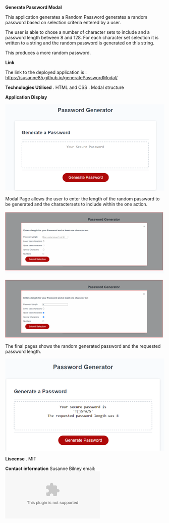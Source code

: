 **Generate Password Modal**

This application generates a Random Password generates a random password based on selection criteria entered by a user.

The user is able to chose a number of character sets to include and a password length between 8 and 128. 
For each character set selection it is written to a string and the random password is generated on this string. 

This produces a more random password.

**Link**

The link to the deployed application is : https://susanne85.github.io/generatePasswordModal/

**Technologies Utilised**
. HTML and CSS
. Modal structure

**Application Display**

![Initial page display](./assets/images/01-generatePasswordModal.png)

Modal Page allows the user to enter the length of the random password to be generated and the charactersets to include within the one action.

![Instructions](./assets/images/02-generatePasswordModal.png)


![Instructions](./assets/images/03-generatePasswordModal.png)

The final pages shows the random generated password and the requested password length.

![Instructions](./assets/images/04-generatePasswordModal.png)
 
**Liscense**
. MIT

**Contact information**
Susanne Bilney
email: ![Contact Information](mailto:xkqk2010@gmail.com)